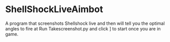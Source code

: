 # ShellShockLiveAimbot
A program that screenshots Shellshock live and then will tell you the optimal angles to fire at
Run Takescreenshot.py and click ] to start once you are in game.
